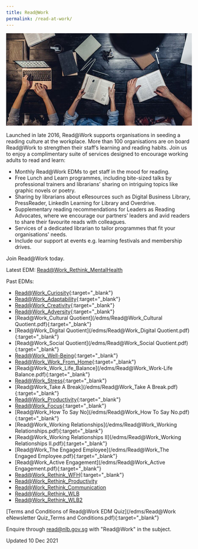 ```yaml
---
title: Read@Work
permalink: /read-at-work/
---
```

![banner read@work](\images\readwork.jpg)

Launched in late 2016, Read@Work supports organisations in seeding a reading culture at the workplace. More than 100 organisations are on board Read@Work to strengthen their staff’s learning and reading habits. Join us to enjoy a complimentary suite of services designed to encourage working adults to read and learn:

* Monthly Read@Work EDMs to get staff in the mood for reading.
* Free Lunch and Learn programmes, including bite-sized talks by professional trainers and librarians’ sharing on intriguing topics like graphic novels or poetry.
* Sharing by librarians about eResources such as Digital Business Library, PressReader, LinkedIn Learning for Library and Overdrive.
* Supplementary reading recommendations for Leaders as Reading Advocates, where we encourage our partners’ leaders and avid readers to share their favourite reads with colleagues.
* Services of a dedicated librarian to tailor programmes that fit your organisations' needs.
* Include our support at events e.g. learning festivals and membership drives.

Join Read@Work today.

Latest EDM: [Read@Work_Rethink_MentalHealth](/files/ReadWork_MentalHealth.pdf)

Past EDMs:

* [Read@Work_Curiosity](/edms/Read@Work_Curiosity.pdf){:target="_blank"}
* [Read@Work_Adaptability](/edms/Read@Work_Adaptability.pdf){:target="_blank"}
* [Read@Work_Creativity](/edms/Read@Work_Creativity-linkable-PDF.pdf){:target="_blank"}
* [Read@Work_Adversity](/edms/Read@Work_Adversity.pdf){:target="_blank"}
* [Read@Work_Cultural Quotient](/edms/Read@Work_Cultural Quotient.pdf){:target="_blank"}
* [Read@Work_Digital Quotient](/edms/Read@Work_Digital Quotient.pdf){:target="_blank"}
* [Read@Work_Social Quotient](/edms/Read@Work_Social Quotient.pdf){:target="_blank"}
* [Read@Work_Well-Being](/edms/Read@Work_Well-Being.pdf){:target="_blank"}
* [Read@Work_Work_From_Home](/edms/Read@Work_Work_From_Home.pdf){:target="_blank"}
* [Read@Work_Work_Life_Balance](/edms/Read@Work_Work-Life Balance.pdf){:target="_blank"}
* [Read@Work_Stress](/edms/Read@Work_Stress.pdf){:target="_blank"}
* [Read@Work_Take A Break](/edms/Read@Work_Take A Break.pdf){:target="_blank"}
* [Read@Work_Productivity](/edms/Read@Work_Productivity.pdf){:target="_blank"}
* [Read@Work_Focus](/edms/Read@Work_Focus.pdf){:target="_blank"}
* [Read@Work_How To Say No](/edms/Read@Work_How To Say No.pdf){:target="_blank"}
* [Read@Work_Working Relationships](/edms/Read@Work_Working Relationships.pdf){:target="_blank"}
* [Read@Work_Working Relationships II](/edms/Read@Work_Working Relationships II.pdf){:target="_blank"}
* [Read@Work_The Engaged Employee](/edms/Read@Work_The Engaged Employee.pdf){:target="_blank"}
* [Read@Work_Active Engagement](/edms/Read@Work_Active Engagement.pdf){:target="_blank"}
* [Read@Work_Rethink_WFH](/files/ReadWork_Rethink_WFH.pdf){:target="_blank"}
* [Read@Work_Rethink_Productivity](/files/ReadWork_Rethink_Productivity.pdf)
* [Read@Work_Rethink_Communication](/files/ReadWork_Rethink_Communication.pdf)
* [Read@Work_Rethink_WLB](/files/ReadWork_Rethink_WLB.pdf)
* [Read@Work_Rethink_WLB2](/files/ReadWork_WLB2.pdf)






[Terms and Conditions of Read@Work EDM Quiz](/edms/Read@Work eNewsletter Quiz_Terms and Conditions.pdf){:target="_blank"}



Enquire through read@nlb.gov.sg  with "Read@Work" in the subject.



Updated 10 Dec 2021